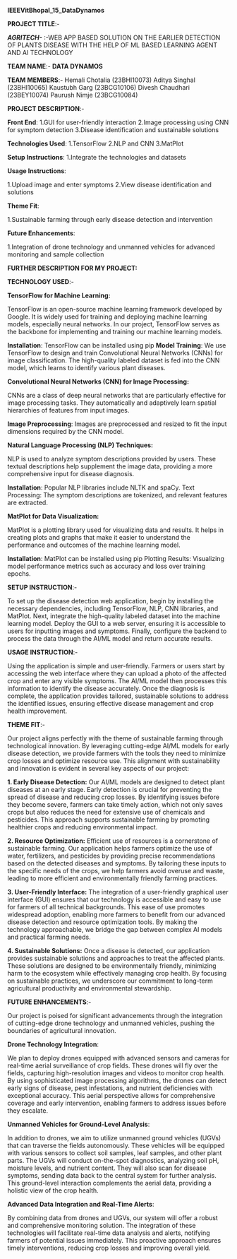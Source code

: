 **IEEEVitBhopal_15_DataDynamos**

****PROJECT** **TITLE****:-

_**AGRITECH-**_ :-WEB APP BASED SOLUTION ON THE EARLIER DETECTION OF PLANTS DISEASE WITH THE HELP OF ML BASED LEARNING AGENT AND AI TECHNOLOGY 

**TEAM NAME**:- **DATA DYNAMOS**

**TEAM MEMBERS**:-
Hemali Chotalia (23BHI10073)
Aditya Singhal (23BHI10065)
Kaustubh Garg (23BCG10106)
Divesh Chaudhari (23BEY10074)
Paurush Nimje (23BCG10084)

**PROJECT DESCRIPTION**:-

**Front End**:
1.GUI for user-friendly interaction
2.Image processing using CNN for symptom detection
3.Disease identification and sustainable solutions

**Technologies Used**:
1.TensorFlow
2.NLP and CNN
3.MatPlot

**Setup Instructions**:
1.Integrate the technologies and datasets

**Usage Instructions**:

1.Upload image and enter symptoms
2.View disease identification and solutions

**Theme Fit**:

1.Sustainable farming through early disease detection and intervention

**Future Enhancements**:

1.Integration of drone technology and unmanned vehicles for advanced monitoring and sample collection

**FURTHER DESCRIPTION FOR MY PROJECT:**

**TECHNOLOGY USED**:-

**TensorFlow for Machine Learning:** 

TensorFlow is an open-source machine learning framework developed by Google. It is widely used for training and deploying machine learning models, especially neural networks. In our project, TensorFlow serves as the backbone for implementing and training our machine learning models.

**Installation**: TensorFlow can be installed using pip
**Model Training**: We use TensorFlow to design and train Convolutional Neural Networks (CNNs) for image classification. The high-quality labeled dataset is fed into the CNN model, which learns to identify various plant diseases.

**Convolutional Neural Networks (CNN) for Image Processing:**

CNNs are a class of deep neural networks that are particularly effective for image processing tasks. They automatically and adaptively learn spatial hierarchies of features from input images.

**Image Preprocessing**: Images are preprocessed and resized to fit the input dimensions required by the CNN model.

**Natural Language Processing (NLP) Techniques:**

NLP is used to analyze symptom descriptions provided by users. These textual descriptions help supplement the image data, providing a more comprehensive input for disease diagnosis.

**Installation**: Popular NLP libraries include NLTK and spaCy.
Text Processing: The symptom descriptions are tokenized, and relevant features are extracted.

**MatPlot for Data Visualization:**

MatPlot is a plotting library used for visualizing data and results. It helps in creating plots and graphs that make it easier to understand the performance and outcomes of the machine learning model.

**Installation**: MatPlot can be installed using pip
Plotting Results: Visualizing model performance metrics such as accuracy and loss over training epochs.


**SETUP INSTRUCTION**:-

To set up the disease detection web application, begin by installing the necessary dependencies, including TensorFlow, NLP, CNN libraries, and MatPlot. Next, integrate the high-quality labeled dataset into the machine learning model. Deploy the GUI to a web server, ensuring it is accessible to users for inputting images and symptoms. Finally, configure the backend to process the data through the AI/ML model and return accurate results.

**USAGE INSTRUCTION**:-

Using the application is simple and user-friendly. Farmers or users start by accessing the web interface where they can upload a photo of the affected crop and enter any visible symptoms. The AI/ML model then processes this information to identify the disease accurately. Once the diagnosis is complete, the application provides tailored, sustainable solutions to address the identified issues, ensuring effective disease management and crop health improvement.

**THEME FIT**:-

Our project aligns perfectly with the theme of sustainable farming through technological innovation. By leveraging cutting-edge AI/ML models for early disease detection, we provide farmers with the tools they need to minimize crop losses and optimize resource use. This alignment with sustainability and innovation is evident in several key aspects of our project:

**1. Early Disease Detection:**
Our AI/ML models are designed to detect plant diseases at an early stage. Early detection is crucial for preventing the spread of disease and reducing crop losses. By identifying issues before they become severe, farmers can take timely action, which not only saves crops but also reduces the need for extensive use of chemicals and pesticides. This approach supports sustainable farming by promoting healthier crops and reducing environmental impact.

**2. Resource Optimization:**
Efficient use of resources is a cornerstone of sustainable farming. Our application helps farmers optimize the use of water, fertilizers, and pesticides by providing precise recommendations based on the detected diseases and symptoms. By tailoring these inputs to the specific needs of the crops, we help farmers avoid overuse and waste, leading to more efficient and environmentally friendly farming practices.

**3. User-Friendly Interface:**
The integration of a user-friendly graphical user interface (GUI) ensures that our technology is accessible and easy to use for farmers of all technical backgrounds. This ease of use promotes widespread adoption, enabling more farmers to benefit from our advanced disease detection and resource optimization tools. By making the technology approachable, we bridge the gap between complex AI models and practical farming needs.

**4. Sustainable Solutions:**
Once a disease is detected, our application provides sustainable solutions and approaches to treat the affected plants. These solutions are designed to be environmentally friendly, minimizing harm to the ecosystem while effectively managing crop health. By focusing on sustainable practices, we underscore our commitment to long-term agricultural productivity and environmental stewardship.

**FUTURE ENHANCEMENTS**:-

Our project is poised for significant advancements through the integration of cutting-edge drone technology and unmanned vehicles, pushing the boundaries of agricultural innovation.

**Drone Technology Integration**:

We plan to deploy drones equipped with advanced sensors and cameras for real-time aerial surveillance of crop fields. These drones will fly over the fields, capturing high-resolution images and videos to monitor crop health. By using sophisticated image processing algorithms, the drones can detect early signs of disease, pest infestations, and nutrient deficiencies with exceptional accuracy. This aerial perspective allows for comprehensive coverage and early intervention, enabling farmers to address issues before they escalate.

**Unmanned Vehicles for Ground-Level Analysis**:

In addition to drones, we aim to utilize unmanned ground vehicles (UGVs) that can traverse the fields autonomously. These vehicles will be equipped with various sensors to collect soil samples, leaf samples, and other plant parts. The UGVs will conduct on-the-spot diagnostics, analyzing soil pH, moisture levels, and nutrient content. They will also scan for disease symptoms, sending data back to the central system for further analysis. This ground-level interaction complements the aerial data, providing a holistic view of the crop health.

**Advanced Data Integration and Real-Time Alerts**:

By combining data from drones and UGVs, our system will offer a robust and comprehensive monitoring solution. The integration of these technologies will facilitate real-time data analysis and alerts, notifying farmers of potential issues immediately. This proactive approach ensures timely interventions, reducing crop losses and improving overall yield.
